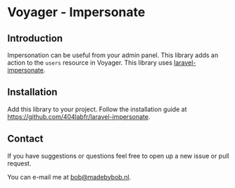 # Voyager - Impersonate

## Introduction

Impersonation can be useful from your admin panel. This library adds an action to the `users` resource in Voyager. This library uses [laravel-impersonate](https://github.com/404labfr/laravel-impersonate).

## Installation

Add this library to your project. Follow the installation guide at https://github.com/404labfr/laravel-impersonate.

## Contact

If you have suggestions or questions feel free to open up a new issue or pull request.

You can e-mail me at bob@madebybob.nl.

